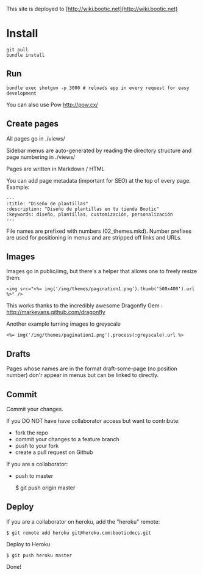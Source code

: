 This site is deployed to [http://wiki.bootic.net](http://wiki.bootic.net)

# Install

    git pull
    bundle install
    
## Run

    bundle exec shotgun -p 3000 # reloads app in every request for easy development
    
You can also use Pow http://pow.cx/

## Create pages

All pages go in ./views/

Sidebar menus are auto-generated by reading the directory structure and page numbering in ./views/

Pages are written in Markdown / HTML

You can add page metadata (important for SEO) at the top of every page. Example:

    ---
    :title: "Diseño de plantillas"
    :description: "Diseño de plantillas en tu tienda Bootic"
    :keywords: diseño, plantillas, customización, personalización
    ---

File names are prefixed with numbers (02_themes.mkd). Number prefixes are used for positioning in menus and are stripped off links and URLs.

## Images

Images go in public/img, but there's a helper that allows one to freely resize them:

    <img src="<%= img('/img/themes/pagination1.png').thumb('500x400').url %>" />
    
This works thanks to the incredibly awesome Dragonfly Gem : http://markevans.github.com/dragonfly

Another example turning images to greyscale

    <%= img('/img/themes/pagination1.png').process(:greyscale).url %>
    
## Drafts

Pages whose names are in the format draft-some-page (no position number) don'r appear in menus but can be linked to directly.

## Commit

Commit your changes. 

If you DO NOT have have collaborator access but want to contribute:

- fork the repo
- commit your changes to a feature branch
- push to your fork
- create a pull request on Github

If you are a collaborator:

- push to master

    $ git push origin master

## Deploy

If you are a collaborator on heroku, add the "heroku" remote:

    $ git remote add heroku git@heroku.com:booticdocs.git 

Deploy to Heroku

    $ git push heroku master
    
Done!